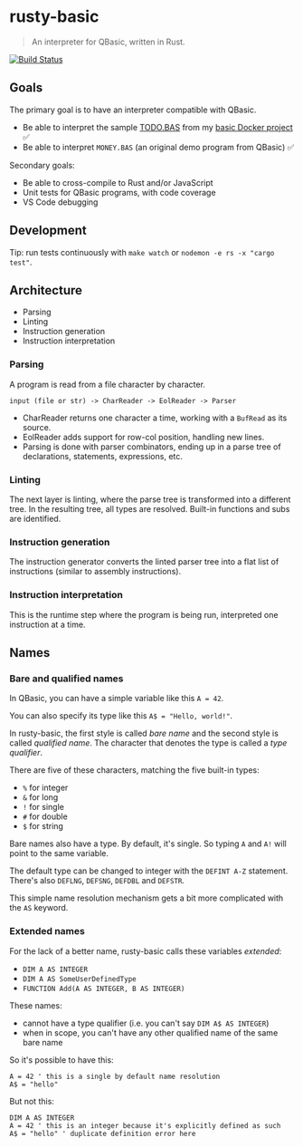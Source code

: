 # rusty-basic

> An interpreter for QBasic, written in Rust.

[![Build Status](https://travis-ci.org/ngeor/rusty-basic.svg?branch=master)](https://travis-ci.org/ngeor/rusty-basic)

## Goals

The primary goal is to have an interpreter compatible with QBasic.

- Be able to interpret the sample
  [TODO.BAS](https://github.com/ngeor/kamino/blob/trunk/dockerfiles/basic/basic/rest-qb/TODO.BAS)
  from my
  [basic Docker project](https://github.com/ngeor/kamino/tree/trunk/dockerfiles/basic)
  ✅
- Be able to interpret `MONEY.BAS` (an original demo program from QBasic) ✅

Secondary goals:

- Be able to cross-compile to Rust and/or JavaScript
- Unit tests for QBasic programs, with code coverage
- VS Code debugging

## Development

Tip: run tests continuously with `make watch` or
`nodemon -e rs -x "cargo test"`.

## Architecture

- Parsing
- Linting
- Instruction generation
- Instruction interpretation

### Parsing

A program is read from a file character by character.

```
input (file or str) -> CharReader -> EolReader -> Parser
```

- CharReader returns one character a time, working with a `BufRead` as its
  source.
- EolReader adds support for row-col position, handling new lines.
- Parsing is done with parser combinators, ending up in a parse tree of
  declarations, statements, expressions, etc.

### Linting

The next layer is linting, where the parse tree is transformed into a different
tree. In the resulting tree, all types are resolved. Built-in functions and subs
are identified.

### Instruction generation

The instruction generator converts the linted parser tree into a flat list of
instructions (similar to assembly instructions).

### Instruction interpretation

This is the runtime step where the program is being run, interpreted one
instruction at a time.

## Names

### Bare and qualified names

In QBasic, you can have a simple variable like this `A = 42`.

You can also specify its type like this `A$ = "Hello, world!"`.

In rusty-basic, the first style is called _bare name_ and the second style is
called _qualified name_. The character that denotes the type is called a _type
qualifier_.

There are five of these characters, matching the five built-in types:

- `%` for integer
- `&` for long
- `!` for single
- `#` for double
- `$` for string

Bare names also have a type. By default, it's single. So typing `A` and `A!`
will point to the same variable.

The default type can be changed to integer with the `DEFINT A-Z` statement.
There's also `DEFLNG`, `DEFSNG`, `DEFDBL` and `DEFSTR`.

This simple name resolution mechanism gets a bit more complicated with the `AS`
keyword.

### Extended names

For the lack of a better name, rusty-basic calls these variables _extended_:

- `DIM A AS INTEGER`
- `DIM A AS SomeUserDefinedType`
- `FUNCTION Add(A AS INTEGER, B AS INTEGER)`

These names:

- cannot have a type qualifier (i.e. you can't say `DIM A$ AS INTEGER`)
- when in scope, you can't have any other qualified name of the same bare name

So it's possible to have this:

```basic
A = 42 ' this is a single by default name resolution
A$ = "hello"
```

But not this:

```basic
DIM A AS INTEGER
A = 42 ' this is an integer because it's explicitly defined as such
A$ = "hello" ' duplicate definition error here
```

